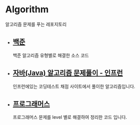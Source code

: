 # Algorithm

알고리즘 문제를 푸는 레포지토리

- ## [백준](src/com/company/baekjoon/Readme.md)
  백준 알고리즘 유형별로 해결한 소스 코드

- ## [자바(Java) 알고리즘 문제풀이 - 인프런](src/com/company/inflearn/인프런.md)
    인프런에있는 코딩테스트 채점 사이트에서 풀이한 알고리즘입니다.
  
- ## [프로그래머스](src/com/company/programmers/프로그래머스.md)
    프로그래머스 문제를 level 별로 해결하여 정리한 코드 입니다. 